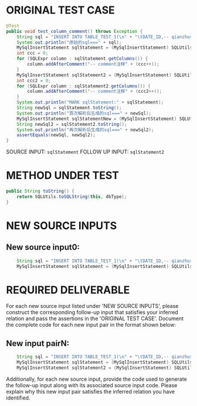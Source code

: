# ORIGINAL TEST CASE
```java
@Test
public void test_column_comment() throws Exception {
    String sql = "INSERT INTO TABLE_TEST_1(\n" + "\tDATE_ID,-- qianzhushi\n" + "\tCUS_NO -- houzhushi\n,\n" + "\tCUS_NAME\n" + ")\n" + "SELECT A.DATE_ID,\n" + "\tA.CUS_NO,\n" + "\tA.CUS_NAME\n" + "FROM TABLE_TEST_2 \n" + "WHERE COL1='1';";
    System.out.println("原始的sql===" + sql);
    MySqlInsertStatement sqlStatement = (MySqlInsertStatement) SQLUtils.parseSingleStatement(sql, DbType.mysql, true);
    int ccc = 0;
    for (SQLExpr column : sqlStatement.getColumns()) {
        column.addAfterComment("-- comment注释" + (ccc++));
    }
    MySqlInsertStatement sqlStatement2 = (MySqlInsertStatement) SQLUtils.parseSingleStatement(sql, DbType.mysql, true);
    int ccc2 = 0;
    for (SQLExpr column : sqlStatement2.getColumns()) {
        column.addAfterComment("-- comment注释" + (ccc2++));
    }
    System.out.println("MARK sqlStatement:" + sqlStatement);
    String newSql = sqlStatement.toString();
    System.out.println("首次解析后生成的sql===" + newSql);
    MySqlInsertStatement sqlStatementNew = (MySqlInsertStatement) SQLUtils.parseSingleStatement(newSql, DbType.mysql, true);
    String newSql2 = sqlStatement2.toString();
    System.out.println("再次解析后生成的sql===" + newSql2);
    assertEquals(newSql, newSql2);
}

```
SOURCE INPUT: `sqlStatement`
FOLLOW UP INPUT: `sqlStatement2`


# METHOD UNDER TEST
```java
public String toString() {
    return SQLUtils.toSQLString(this, dbType);
}

```


# NEW SOURCE INPUTS
## New source input0:
```java
    String sql = "INSERT INTO TABLE_TEST_1(\n" + "\tDATE_ID,-- qianzhushi\n" + "\tCUS_NO -- houzhushi\n,\n" + "\tCUS_NAME\n" + ")\n" + "SELECT A.DATE_ID,\n" + "\tA.CUS_NO,\n" + "\tA.CUS_NAME\n" + "FROM TABLE_TEST_2 \n" + "WHERE COL1='1';";
    MySqlInsertStatement sqlStatement = (MySqlInsertStatement) SQLUtils.parseSingleStatement(sql, DbType.mysql, true);
```



# REQUIRED DELIVERABLE
For each new source input listed under 'NEW SOURCE INPUTS', please construct the corresponding follow-up input that satisfies your inferred relation and pass the assertions in the 'ORIGINAL TEST CASE'. Document the complete code for each new input pair in the format shown below:
## New input pairN:
```java
    String sql = "INSERT INTO TABLE_TEST_1(\n" + "\tDATE_ID,-- qianzhushi\n" + "\tCUS_NO -- houzhushi\n,\n" + "\tCUS_NAME\n" + ")\n" + "SELECT A.DATE_ID,\n" + "\tA.CUS_NO,\n" + "\tA.CUS_NAME\n" + "FROM TABLE_TEST_2 \n" + "WHERE COL1='1';";
    MySqlInsertStatement sqlStatement = (MySqlInsertStatement) SQLUtils.parseSingleStatement(sql, DbType.mysql, true);
    MySqlInsertStatement sqlStatement2 = (MySqlInsertStatement) SQLUtils.parseSingleStatement(sql, DbType.mysql, true);
```

Additionally, for each new source input, provide the code used to generate the follow-up input along with its associated source input code. Please explain why this new input pair satisfies the inferred relation you have identified.